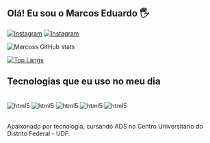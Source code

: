 
## Olá! Eu sou o Marcos Eduardo 🖐️

[![Instagram](https://img.shields.io/badge/Instagram-E4405F?style=for-the-badge&logo=instagram&logoColor=white)](https://www.instagram.com/lmarcos_ed/)
[![Instagram](https://img.shields.io/badge/LinkedIn-0077B5?style=for-the-badge&logo=linkedin&logoColor=white)](https://www.linkedin.com/in/marcos-almeida-34ba13204/)

![Marcoss GitHub stats](https://github-readme-stats.vercel.app/api?username=DevMarcosEd&show_icons=true&theme=dracula)

[![Top Langs](https://github-readme-stats.vercel.app/api/top-langs/?username=DevMarcosEd&layout=compact)](https://github.com/anuraghazra/github-readme-stats)

## Tecnologias que eu uso no meu dia

<div style="display: inline_block"><br/>
    <img align="center" alt="html5"src="https://img.shields.io/badge/HTML5-E34F26?style=for-the-badge&logo=html5&logoColor=white"/>
    <img align="center" alt="html5"src="https://img.shields.io/badge/CSS3-1572B6?style=for-the-badge&logo=css3&logoColor=white"/>
    <img align="center" alt="html5"src="https://img.shields.io/badge/JavaScript-F7DF1E?style=for-the-badge&logo=javascript&logoColor=black"/>
    <img align="center" alt="html5"src="https://img.shields.io/badge/C-00599C?style=for-the-badge&logo=c&logoColor=white"/>
    <img align="center" alt="html5"src="https://img.shields.io/badge/PHP-777BB4?style=for-the-badge&logo=php&logoColor=white"/>
</div><br/>

Apaixonado por tecnologia, cursando ADS no Centro Universitário do Distrito Federal - UDF.

